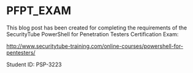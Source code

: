 # PFPT_EXAM

This blog post has been created for completing the requirements of the SecurityTube PowerShell for Penetration Testers Certification Exam:

http://www.securitytube-training.com/online-courses/powershell-for-pentesters/

Student ID: PSP-3223
